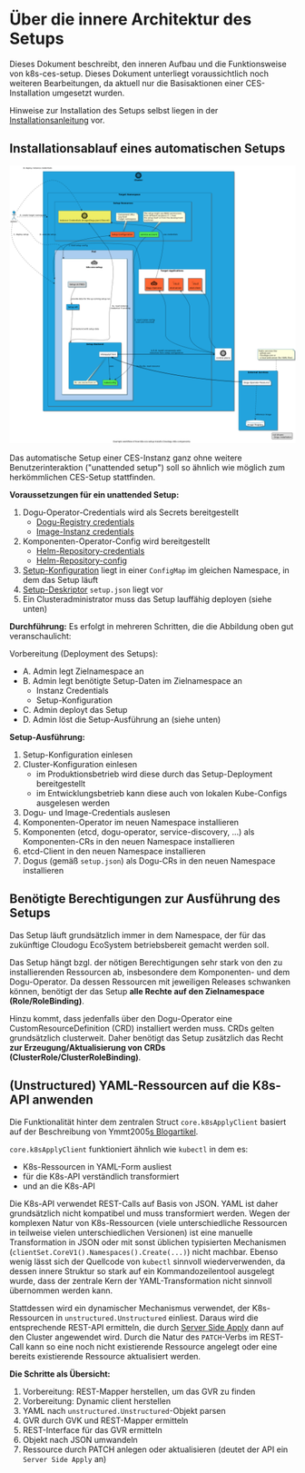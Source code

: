 # Über die innere Architektur des Setups

Dieses Dokument beschreibt, den inneren Aufbau und die Funktionsweise von k8s-ces-setup. Dieses Dokument unterliegt voraussichtlich noch weiteren Bearbeitungen, da aktuell nur die Basisaktionen einer CES-Installation umgesetzt wurden. 

Hinweise zur Installation des Setups selbst liegen in der [Installationsanleitung](../operations/installation_guide_de.md) vor.

## Installationsablauf eines automatischen Setups

![Grober Installationsablauf im Setup](../images/setup-installation-workflow-overview.png)

Das automatische Setup einer CES-Instanz ganz ohne weitere Benutzerinteraktion ("unattended setup") soll so ähnlich wie möglich zum herkömmlichen CES-Setup stattfinden.

**Voraussetzungen für ein unattended Setup:**
1. Dogu-Operator-Credentials wird als Secrets bereitgestellt
   * [Dogu-Registry credentials](https://github.com/cloudogu/k8s-dogu-operator/blob/develop/docs/operations/configuring_the_dogu_registry_de.md) 
   * [Image-Instanz credentials](https://github.com/cloudogu/k8s-dogu-operator/blob/develop/docs/operations/configuring_the_docker_registry_de.md) 
2. Komponenten-Operator-Config wird bereitgestellt
   * [Helm-Repository-credentials](../operations/installation_guide_de.md#setup-ausbringen)
   * [Helm-Repository-config](../operations/installation_guide_de.md#setup-ausbringen)
3. [Setup-Konfiguration](../operations/configuration_guide_de.md) liegt in einer `ConfigMap` im gleichen Namespace, in dem das Setup läuft
4. [Setup-Deskriptor](../operations/custom_setup_configuration_de.md) `setup.json` liegt vor
5. Ein Clusteradministrator muss das Setup lauffähig deployen (siehe unten)

**Durchführung:**
Es erfolgt in mehreren Schritten, die die Abbildung oben gut veranschaulicht:

Vorbereitung (Deployment des Setups):
- A. Admin legt Zielnamespace an
- B. Admin legt benötigte Setup-Daten im Zielnamespace an
  - Instanz Credentials
  - Setup-Konfiguration
- C. Admin deployt das Setup
- D. Admin löst die Setup-Ausführung an (siehe unten)

**Setup-Ausführung:**

1. Setup-Konfiguration einlesen
2. Cluster-Konfiguration einlesen
   - im Produktionsbetrieb wird diese durch das Setup-Deployment bereitgestellt
   - im Entwicklungsbetrieb kann diese auch von lokalen Kube-Configs ausgelesen werden
3. Dogu- und Image-Credentials auslesen
4. Komponenten-Operator im neuen Namespace installieren
5. Komponenten (etcd, dogu-operator, service-discovery, ...) als Komponenten-CRs in den neuen Namespace installieren
5. etcd-Client in den neuen Namespace installieren
7. Dogus (gemäß `setup.json`) als Dogu-CRs in den neuen Namespace installieren

## Benötigte Berechtigungen zur Ausführung des Setups

Das Setup läuft grundsätzlich immer in dem Namespace, der für das zukünftige Cloudogu EcoSystem betriebsbereit gemacht werden soll.

Das Setup hängt bzgl. der nötigen Berechtigungen sehr stark von den zu installierenden Ressourcen ab, insbesondere dem Komponenten- und dem Dogu-Operator. Da dessen Ressourcen mit jeweiligen Releases schwanken können, benötigt der das Setup **alle Rechte auf den Zielnamespace (Role/RoleBinding)**.

Hinzu kommt, dass jedenfalls über den Dogu-Operator eine CustomResourceDefinition (CRD) installiert werden muss. CRDs gelten grundsätzlich clusterweit. Daher benötigt das Setup zusätzlich das Recht **zur Erzeugung/Aktualisierung von CRDs (ClusterRole/ClusterRoleBinding)**.

## (Unstructured) YAML-Ressourcen auf die K8s-API anwenden

Die Funktionalität hinter dem zentralen Struct `core.k8sApplyClient` basiert auf der Beschreibung von Ymmt2005[s Blogartikel](https://ymmt2005.hatenablog.com/entry/2020/04/14/An_example_of_using_dynamic_client_of_k8s.io/client-go#Mapping-between-GVK-and-GVR).

`core.k8sApplyClient` funktioniert ähnlich wie `kubectl` in dem es:
- K8s-Ressourcen in YAML-Form ausliest
- für die K8s-API verständlich transformiert
- und an die K8s-API

Die K8s-API verwendet REST-Calls auf Basis von JSON. YAML ist daher grundsätzlich nicht kompatibel und muss transformiert werden. Wegen der komplexen Natur von K8s-Ressourcen (viele unterschiedliche Ressourcen in teilweise vielen unterschiedlichen Versionen) ist eine manuelle Transformation in JSON oder mit sonst üblichen typisierten Mechanismen (`clientSet.CoreV1().Namespaces().Create(...)`) nicht machbar. Ebenso wenig lässt sich der Quellcode von `kubectl` sinnvoll wiederverwenden, da dessen innere Struktur so stark auf ein Kommandozeilentool ausgelegt wurde, dass der zentrale Kern der YAML-Transformation nicht sinnvoll übernommen werden kann.

Stattdessen wird ein dynamischer Mechanismus verwendet, der K8s-Ressourcen in `unstructured.Unstructured` einliest. Daraus wird die entsprechende REST-API ermitteln, die durch [Server Side Apply](https://kubernetes.io/docs/reference/using-api/api-concepts/#server-side-apply) dann auf den Cluster angewendet wird. Durch die Natur des `PATCH`-Verbs im REST-Call kann so eine noch nicht existierende Ressource angelegt oder eine bereits existierende Ressource aktualisiert werden.

**Die Schritte als Übersicht:**

1. Vorbereitung: REST-Mapper herstellen, um das GVR zu finden
2. Vorbereitung: Dynamic client herstellen
3. YAML nach `unstructured.Unstructured`-Objekt parsen
4. GVR durch GVK und REST-Mapper ermitteln
5. REST-Interface für das GVR ermitteln
6. Objekt nach JSON umwandeln
7. Ressource durch PATCH anlegen oder aktualisieren (deutet der API ein `Server Side Apply` an)
